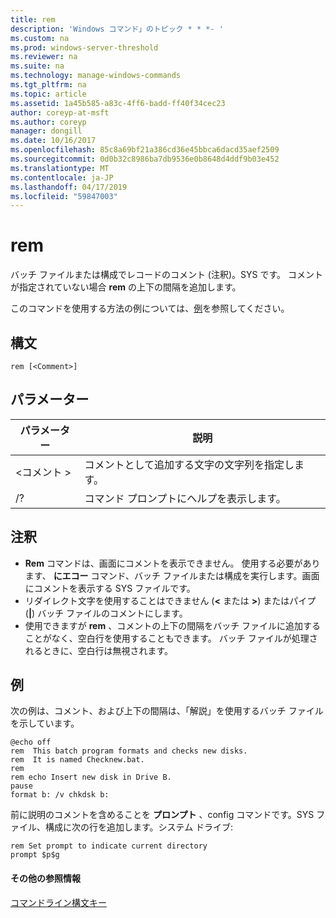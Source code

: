 ```yaml
---
title: rem
description: 'Windows コマンド」のトピック * * *- '
ms.custom: na
ms.prod: windows-server-threshold
ms.reviewer: na
ms.suite: na
ms.technology: manage-windows-commands
ms.tgt_pltfrm: na
ms.topic: article
ms.assetid: 1a45b585-a83c-4ff6-badd-ff40f34cec23
author: coreyp-at-msft
ms.author: coreyp
manager: dongill
ms.date: 10/16/2017
ms.openlocfilehash: 85c8a69bf21a386cd36e45bbca6dacd35aef2509
ms.sourcegitcommit: 0d0b32c8986ba7db9536e0b8648d4ddf9b03e452
ms.translationtype: MT
ms.contentlocale: ja-JP
ms.lasthandoff: 04/17/2019
ms.locfileid: "59847003"
---
```

# <a name="rem"></a>rem



バッチ ファイルまたは構成でレコードのコメント (注釈)。SYS です。 コメントが指定されていない場合 **rem** の上下の間隔を追加します。

このコマンドを使用する方法の例については、[例](#BKMK_examples)を参照してください。

## <a name="syntax"></a>構文

```
rem [<Comment>]
```

## <a name="parameters"></a>パラメーター

|パラメーター|説明|
|---------|-----------|
|\<コメント >|コメントとして追加する文字の文字列を指定します。|
|/?|コマンド プロンプトにヘルプを表示します。|

## <a name="remarks"></a>注釈

-   **Rem** コマンドは、画面にコメントを表示できません。 使用する必要があります、 **にエコー** コマンド、バッチ ファイルまたは構成を実行します。画面にコメントを表示する SYS ファイルです。
-   リダイレクト文字を使用することはできません (**<** または **>**) またはパイプ (**|**) バッチ ファイルのコメントにします。
-   使用できますが **rem** 、コメントの上下の間隔をバッチ ファイルに追加することがなく、空白行を使用することもできます。 バッチ ファイルが処理されるときに、空白行は無視されます。

## <a name="BKMK_examples"></a>例

次の例は、コメント、および上下の間隔は、「解説」を使用するバッチ ファイルを示しています。
```
@echo off
rem  This batch program formats and checks new disks.
rem  It is named Checknew.bat.
rem
rem echo Insert new disk in Drive B.
pause 
format b: /v chkdsk b: 
```
前に説明のコメントを含めることを **プロンプト** 、config コマンドです。SYS ファイル、構成に次の行を追加します。システム ドライブ:
```
rem Set prompt to indicate current directory
prompt $p$g
```

#### <a name="additional-references"></a>その他の参照情報

[コマンドライン構文キー](command-line-syntax-key.md)